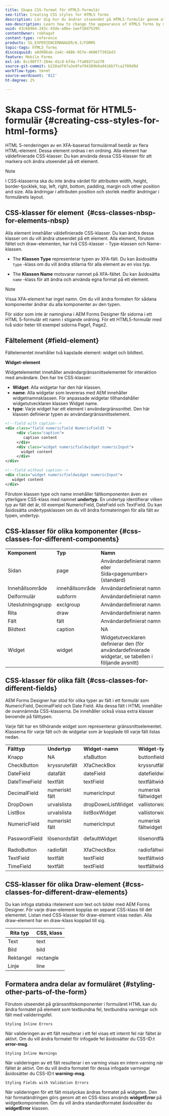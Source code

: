 ```yaml
---
title: Skapa CSS-format för HTML5-formulär
seo-title: Creating CSS styles for HTML5 forms
description: Lär dig hur du ändrar utseendet på HTML5-formulär genom att ändra CSS-klassen som är associerad med formulärelementet HTML.
seo-description: Learn how to change the appearance of HTML5 forms by modifying the CSS class associated with the HTML form element.
uuid: 43c689b4-243c-43de-a8be-1eef10d75295
contentOwner: robhagat
content-type: reference
products: SG_EXPERIENCEMANAGER/6.5/FORMS
topic-tags: hTML5_forms
discoiquuid: a8d986ab-2a4c-488b-957e-4606f7391bd3
feature: Mobile Forms
exl-id: 8cc90ff7-284e-41cd-bfda-7fa09371e270
source-git-commit: b220adf6fa3e9faf94389b9a9416b7fca2f89d9d
workflow-type: tm+mt
source-wordcount: '812'
ht-degree: 2%

---
```


# Skapa CSS-format för HTML5-formulär {#creating-css-styles-for-html-forms}

HTML 5-renderingen av en XFA-baserad formulärmall består av flera HTML-element. Dessa element ordnas i en ordning. Alla element har väldefinierade CSS-klasser. Du kan använda dessa CSS-klasser för att markera och ändra utseendet på ett element.

>[!NOTE]
>
>I CSS-klasserna ska du inte ändra värdet för attributen width, height, border-tjocklek, top, left, right, bottom, padding, margin och other position and size. Alla ändringar i attributen position och storlek medför ändringar i formulärets layout.

## CSS-klasser för element  {#css-classes-nbsp-for-elements-nbsp}

Alla element innehåller väldefinierade CSS-klasser. Du kan ändra dessa klasser om du vill ändra utseendet på ett element. Alla element, förutom fältet och draw-elementen, har två CSS-klasser - Type-klassen och Name-klassen.

* The **Klassen Type** representerar typen av XFA-fält. Du kan åsidosätta `type` -klass om du vill ändra stilarna för alla element av en viss typ.

* The **Klassen Name** motsvarar namnet på XFA-fältet. Du kan åsidosätta `name` -klass för att ändra och använda egna format på ett element.

>[!NOTE]
>
>Vissa XFA-element har inget namn. Om du vill ändra formaten för sådana komponenter ändrar du alla komponenter av den typen.

För sidor som inte är namngivna i AEM Forms Designer får sidorna i ett HTML 5-formulär ett namn i stigande ordning. För ett HTML5-formulär med två sidor heter till exempel sidorna Page1, Page2.

## Fältelement {#field-element}

Fältelementet innehåller två kapslade element: widget och bildtext.

**Widget-element**

Widgetelementet innehåller användargränssnittselementet för interaktion med användare. Den har tre CSS-klasser:

* **Widget**: Alla widgetar har den här klassen.
* **name**: Alla widgetar som levereras med AEM innehåller widgetnamnsklassen. För anpassade widgetar tillhandahåller widgetutvecklaren klassen Widget name.
* **type**: Varje widget har ett element i användargränssnittet. Den här klassen definierar typen av användargränssnittselement.

```xml
<!--field with caption-->
<div class="field numericfield NumericField3 ">
     <div class="caption">
        caption content
     </div>
     <div class="widget numericfieldwidget numericInput">
       widget content
     </div>
</div>

<!--field without caption-->
<div class="widget numericfieldwidget numericInput">
   widget content
</div>
```

Förutom klassen type och name innehåller fältkomponenten även en ytterligare CSS-klass med namnet **undertyp**. En undertyp identifierar vilken typ av fält det är, till exempel NumericField, DateField och TextField. Du kan åsidosätta undertypsklassen om du vill ändra formateringen för alla fält av typen, undertyp.

## CSS-klasser för olika komponenter {#css-classes-for-different-components}

<table>
 <tbody>
  <tr>
   <td><strong>Komponent</strong></td>
   <td><strong>Typ</strong></td>
   <td><strong>Namn</strong></td>
  </tr>
  <tr>
   <td>Sidan</td>
   <td>page</td>
   <td>Användardefinierat namn<br /> eller<br /> Sida&lt;pagenumber&gt; (standard)</td>
  </tr>
  <tr>
   <td>Innehållsområde</td>
   <td>innehållsområde</td>
   <td>Användardefinierat namn</td>
  </tr>
  <tr>
   <td>Delformulär</td>
   <td>subform</td>
   <td>Användardefinierat namn</td>
  </tr>
  <tr>
   <td>Uteslutningsgrupp</td>
   <td>exclgroup</td>
   <td>Användardefinierat namn</td>
  </tr>
  <tr>
   <td>Rita</td>
   <td>draw</td>
   <td>Användardefinierat namn</td>
  </tr>
  <tr>
   <td>Fält</td>
   <td>fält</td>
   <td>Användardefinierat namn</td>
  </tr>
  <tr>
   <td>Bildtext</td>
   <td>caption</td>
   <td>NA</td>
  </tr>
  <tr>
   <td>Widget</td>
   <td>widget</td>
   <td>Widgetutvecklaren definierar den (för användardefinierade widgetar, se tabellen i följande avsnitt)</td>
  </tr>
 </tbody>
</table>

## CSS-klasser för olika fält {#css-classes-for-different-fields}

AEM Forms Designer har stöd för olika typer av fält i ett formulär som NumericField, DecimalField och Date Field. Alla dessa fält i HTML innehåller de ovannämnda CSS-klasserna. De innehåller också vissa extra klasser beroende på fälttypen.

Varje fält har en tillhörande widget som representerar gränssnittselementet. Klasserna för varje fält och de widgetar som är kopplade till varje fält listas nedan.

<table>
 <tbody>
  <tr>
   <td><strong>Fälttyp</strong></td>
   <td><strong>Undertyp</strong></td>
   <td><strong>Widget-namn</strong></td>
   <td><strong>Widget-typ</strong></td>
   <td><strong>HTML UI-tagg</strong></td>
  </tr>
  <tr>
   <td>Knapp<br type="_moz" /> </td>
   <td>NA</td>
   <td>xfaButton<br type="_moz" /> </td>
   <td>buttonfieldwidget<br type="_moz" /> </td>
   <td>indatatyp=knapp<br type="_moz" /> </td>
  </tr>
  <tr>
   <td>CheckButton<br type="_moz" /> </td>
   <td>kryssrutefält<br /> </td>
   <td>XfaCheckBox<br type="_moz" /> </td>
   <td>kryssrutfältwidget<br type="_moz" /> </td>
   <td>indatatyp=kryssruta<br type="_moz" /> </td>
  </tr>
  <tr>
   <td>DateField<br type="_moz" /> </td>
   <td>datafält<br type="_moz" /> </td>
   <td>dateField<br type="_moz" /> </td>
   <td>datefieldwidget<br type="_moz" /> </td>
   <td>indatatyp=text<br type="_moz" /> </td>
  </tr>
  <tr>
   <td>DateTimeField<br type="_moz" /> </td>
   <td>textfält<br type="_moz" /> </td>
   <td>textField<br type="_moz" /> </td>
   <td>textfältwidget</td>
   <td>indatatyp=text<br type="_moz" /> </td>
  </tr>
  <tr>
   <td>DecimalField<br type="_moz" /> </td>
   <td>numeriskt fält<br type="_moz" /> </td>
   <td>numericInput<br type="_moz" /> </td>
   <td>numerisk fältwidget<br type="_moz" /> </td>
   <td>indatatyp=text<br type="_moz" /> </td>
  </tr>
  <tr>
   <td>DropDown<br type="_moz" /> </td>
   <td>urvalslista<br type="_moz" /> </td>
   <td>dropDownListWidget<br type="_moz" /> </td>
   <td>vallistorwidget<br type="_moz" /> </td>
   <td>select</td>
  </tr>
  <tr>
   <td>ListBox<br type="_moz" /> </td>
   <td>urvalslista<br type="_moz" /> </td>
   <td>listBoxWidget<br type="_moz" /> </td>
   <td>vallistorwidget<br type="_moz" /> </td>
   <td>ol</td>
  </tr>
  <tr>
   <td>NumericField<br type="_moz" /> </td>
   <td>numeriskt fält<br type="_moz" /> </td>
   <td>numericInput<br type="_moz" /> </td>
   <td>numerisk fältwidget<br type="_moz" /> </td>
   <td>indatatyp=text<br type="_moz" /> </td>
  </tr>
  <tr>
   <td>PasswordField<br type="_moz" /> </td>
   <td>lösenordsfält<br type="_moz" /> </td>
   <td>defaultWidget<br type="_moz" /> </td>
   <td>lösenordfältwidget<br type="_moz" /> </td>
   <td>input type=password<br type="_moz" /> </td>
  </tr>
  <tr>
   <td>RadioButton<br type="_moz" /> </td>
   <td>radiofält<br type="_moz" /> </td>
   <td>XfaCheckBox<br type="_moz" /> </td>
   <td>radiofältwidget<br type="_moz" /> </td>
   <td>indatatyp=radio<br type="_moz" /> </td>
  </tr>
  <tr>
   <td>TextField<br type="_moz" /> </td>
   <td>textfält<br type="_moz" /> </td>
   <td>textField<br type="_moz" /> </td>
   <td>textfältwidget<br type="_moz" /> </td>
   <td>indatatyp=text<br type="_moz" /> </td>
  </tr>
  <tr>
   <td>TimeField<br type="_moz" /> </td>
   <td>textfält<br type="_moz" /> </td>
   <td>textField<br type="_moz" /> </td>
   <td>textfältwidget<br type="_moz" /> </td>
   <td>indatatyp=text<br type="_moz" /> </td>
  </tr>
 </tbody>
</table>

## CSS-klasser för olika Draw-element {#css-classes-for-different-draw-elements}

Du kan infoga statiska ritelement som text och bilder med AEM Forms Designer. För varje draw-element kopplas en separat CSS-klass till det elementet. Listan med CSS-klasser för draw-element visas nedan. Alla draw-element har en draw-klass kopplad till sig.

| **Rita typ** | **CSS, klass** |
|---|---|
| Text | text |
| Bild | bild |
| Rektangel | rectangle |
| Linje | line |

## Formatera andra delar av formuläret {#styling-other-parts-of-the-form}

Förutom utseendet på gränssnittskomponenter i formuläret HTML kan du ändra formatet på element som textbundna fel, textbundna varningar och fält med valideringsfel.

`Styling Inline Errors`

När valideringen av ett fält resulterar i ett fel visas ett internt fel när fältet är aktivt. Om du vill ändra formatet för infogade fel åsidosätter du CSS-ID:t **error-msg**.

`Styling Inline Warnings`

När valideringen av ett fält resulterar i en varning visas en intern varning när fältet är aktivt. Om du vill ändra formatet för dessa infogade varningar åsidosätter du CSS-ID:t **warning-msg**.

`Styling Fields with Validation Errors`

När valideringen för ett fält misslyckas ändras formatet på widgeten. Den här formatändringen görs genom att en CSS-klass används **widgetError** på widgetkomponenten. Om du vill ändra standardformatet åsidosätter du **widgetError** klassen.
